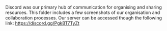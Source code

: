 Discord was our primary hub of communication for organising and sharing resources.
This folder includes a few screenshots of our organisation and collaboration processes.
Our server can be accessed though the following link: https://discord.gg/PgkBT7TyZt